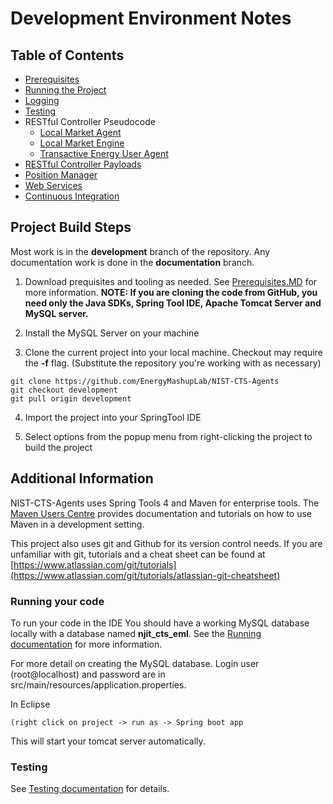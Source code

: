 Development Environment Notes
======================================
Table of Contents
-----------------

<!--ts-->
   * [Prerequisites](prerequisites.md)
   * [Running the Project](running.md)
   * [Logging](logging.md)
   * [Testing](testing.md)
   * RESTful Controller Pseudocode
       - [Local Market Agent](lma_pseudocode.md)
       - [Local Market Engine](lme_pseudocode.md)
       - [Transactive Energy User Agent](teua_pseudocode.md)
   * [RESTful Controller Payloads](uri_structure.md)
   * [Position Manager](position_manager.md)
   * [Web Services](web_services.md)
   * [Continuous Integration](travis_CI.md)
<!--te-->

Project Build Steps
-------------------

Most work is in the **development** branch of the repository. Any documentation work is done in the **documentation** branch. 

1.  Download prequisites and tooling as needed. See [Prerequisites.MD](prerequisites.md) for more information. **NOTE: If you are cloning the
    code from GitHub, you need only the Java SDKs, Spring Tool IDE, Apache
    Tomcat Server and MySQL server.** 

2.  Install the MySQL Server on your machine

3.  Clone the current project into your local machine. Checkout may require the
    **-f** flag. (Substitute the repository you're working with as necessary)
```
git clone https://github.com/EnergyMashupLab/NIST-CTS-Agents  
git checkout development  
git pull origin development
```

4.  Import the project into your SpringTool IDE

5.  Select options from the popup menu from right-clicking the project to build
    the project

## Additional Information

NIST-CTS-Agents uses Spring Tools 4 and Maven for enterprise tools. The [Maven Users Centre](https://maven.apache.org/users/index.html) provides documentation and tutorials on how to use Maven in a development setting.

This project also uses git and Github for its version control needs. If you are unfamiliar with git, tutorials and a cheat sheet can be found at [https://www.atlassian.com/git/tutorials](https://www.atlassian.com/git/tutorials/atlassian-git-cheatsheet)

### Running your code
To run your code in the IDE You should have a working MySQL database locally
with a database named **njit_cts_eml**. See the [Running documentation](running.md) for more information.

For more detail on creating the MySQL database. Login user (root\@localhost)
and password are in src/main/resources/application.properties. 

In Eclipse
```
(right click on project -> run as -> Spring boot app
```
This will start your tomcat server automatically.

### Testing

See [Testing documentation](testing.md) for details.

